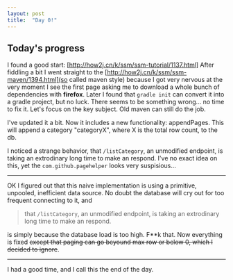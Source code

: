 ```yaml
---
layout: post
title:  "Day 0!"
---
```


## Today's progress

I found a good start: [http://how2j.cn/k/ssm/ssm-tutorial/1137.html] After fiddling a bit I went straight to the
[http://how2j.cn/k/ssm/ssm-maven/1394.html](so called maven style) because I got very nervous at the very moment I see the first page
asking me to download a whole bunch of dependencies with **firefox**. Later I found that `gradle init` can convert it into a gradle project,
but no luck. There seems to be something wrong... no time to fix it. Let's focus on the key subject. Old maven can still do the job.

I've updated it a bit. Now it includes a new functionality: appendPages. This will append a category "categoryX", where X is the total 
row count, to the db.

I noticed a strange behavior, that `/listCategory`, an unmodified endpoint, is taking an extrodinary long time to make an respond. I've no
exact idea on this, yet the `com.github.pagehelper` looks very suspisious...

---
OK I figured out that this naive implementation is using a primitive, unpooled, inefficient data source. No doubt the database will cry out
for too frequent connecting to it, and 

>  that `/listCategory`, an unmodified endpoint, is taking an extrodinary long time to make an respond.

is simply because the database load is too high. F**k that. Now everything is fixed ~~except that paging can go beyound max row or below 0, 
which I decided to ignore~~.

---

I had a good time, and I call this the end of the day.

